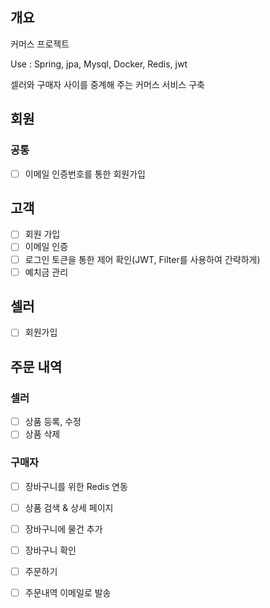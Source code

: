 ## 개요
커머스 프로젝트

Use : Spring, jpa, Mysql, Docker, Redis, jwt

셀러와 구매자 사이를 중계해 주는 커머스 서비스 구축

## 회원
### 공통
- [ ] 이메일 인증번호를 통한 회원가입

## 고객
- [ ] 회원 가입
- [ ] 이메일 인증
- [ ] 로그인 토큰을 통한 제어 확인(JWT, Filter를 사용하여 간략하게)
- [ ] 예치금 관리

## 셀러
- [ ] 회원가입

## 주문 내역

### 셀러
- [ ] 상품 등록, 수정
- [ ] 상품 삭제

### 구매자
- [ ] 장바구니를 위한 Redis 연동
- [ ] 상품 검색 & 상세 페이지
- [ ] 장바구니에 물건 추가
- [ ] 장바구니 확인
- [ ] 주문하기
- [ ] 주문내역 이메일로 발송


